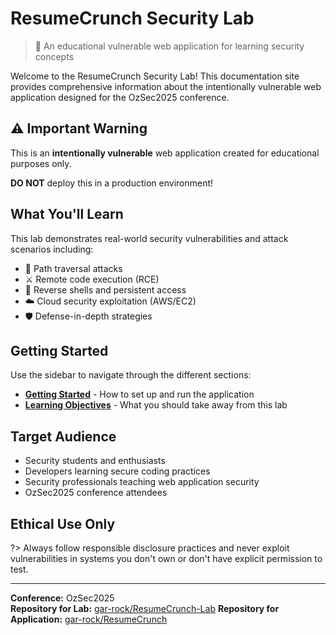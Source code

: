 # ResumeCrunch Security Lab

> 🔐 An educational vulnerable web application for learning security concepts

Welcome to the ResumeCrunch Security Lab! This documentation site provides comprehensive information about the intentionally vulnerable web application designed for the OzSec2025 conference.

## ⚠️ Important Warning

This is an **intentionally vulnerable** web application created for educational purposes only. 

**DO NOT** deploy this in a production environment!

## What You'll Learn

This lab demonstrates real-world security vulnerabilities and attack scenarios including:

- 📁 Path traversal attacks
- ⚔️ Remote code execution (RCE)
- 🐚 Reverse shells and persistent access
- ☁️ Cloud security exploitation (AWS/EC2)
- 🛡️ Defense-in-depth strategies

## Getting Started

Use the sidebar to navigate through the different sections:

- **[Getting Started](getting-started.md)** - How to set up and run the application
- **[Learning Objectives](learning-objectives.md)** - What you should take away from this lab

## Target Audience

- Security students and enthusiasts
- Developers learning secure coding practices
- Security professionals teaching web application security
- OzSec2025 conference attendees

## Ethical Use Only

?> Always follow responsible disclosure practices and never exploit vulnerabilities in systems you don't own or don't have explicit permission to test.

---

**Conference:** OzSec2025  
**Repository for Lab:** [gar-rock/ResumeCrunch-Lab](https://github.com/gar-rock/ResumeCrunch-Lab)
**Repository for Application:** [gar-rock/ResumeCrunch](https://github.com/gar-rock/ResumeCrunch)